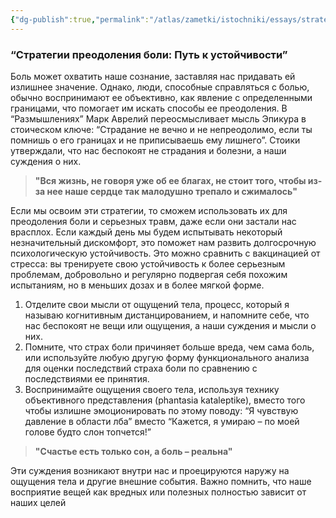 ```yaml
---
{"dg-publish":true,"permalink":"/atlas/zametki/istochniki/essays/strategii-preodoleniya-boli/","tags":["essay","post"],"noteIcon":"","created":"2024-02-09T09:01:22.759+05:00","updated":"2025-04-07T01:22:29.931+05:00"}
---
```


### **“Стратегии преодоления боли: Путь к устойчивости”**

Боль может охватить наше сознание, заставляя нас придавать ей излишнее значение. Однако, люди, способные справляться с болью, обычно воспринимают ее объективно, как явление с определенными границами, что помогает им искать способы ее преодоления. В “Размышлениях” Марк Аврелий переосмысливает мысль Эпикура в стоическом ключе: “Страдание не вечно и не непреодолимо, если ты помнишь о его границах и не приписываешь ему лишнего”. Стоики утверждали, что нас беспокоят не страдания и болезни, а наши суждения о них.

>**"Вся жизнь, не говоря уже об ее благах, не стоит того, чтобы из-за нее наше сердце так малодушно трепало и сжималось"**

Если мы освоим эти стратегии, то сможем использовать их для преодоления боли и серьезных травм, даже если они застали нас врасплох. Если каждый день мы будем испытывать некоторый незначительный дискомфорт, это поможет нам развить долгосрочную психологическую устойчивость. Это можно сравнить с вакцинацией от стресса: вы тренируете свою устойчивость к более серьезным проблемам, добровольно и регулярно подвергая себя похожим испытаниям, но в меньших дозах и в более мягкой форме.

1. Отделите свои мысли от ощущений тела, процесс, который я называю когнитивным дистанцированием, и напомните себе, что нас беспокоят не вещи или ощущения, а наши суждения и мысли о них.
2. Помните, что страх боли причиняет больше вреда, чем сама боль, или используйте любую другую форму функционального анализа для оценки последствий страха боли по сравнению с последствиями ее принятия.
3. Воспринимайте ощущения своего тела, используя технику объективного представления (phantasia kataleptike), вместо того чтобы излишне эмоционировать по этому поводу: “Я чувствую давление в области лба” вместо “Кажется, я умираю – по моей голове будто слон топчется!”

>**"Счастье есть только сон, а боль – реальна"**

Эти суждения возникают внутри нас и проецируются наружу на ощущения тела и другие внешние события. Важно помнить, что наше восприятие вещей как вредных или полезных полностью зависит от наших целей